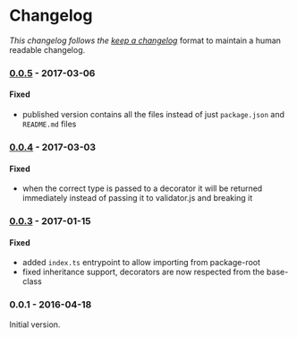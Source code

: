 # Changelog

_This changelog follows the [keep a changelog][keep-a-changelog]_ format to maintain a human readable changelog.

### [0.0.5][v0.0.5] - 2017-03-06

#### Fixed

- published version contains all the files instead of just `package.json` and `README.md` files

### [0.0.4][v0.0.4] - 2017-03-03

#### Fixed

- when the correct type is passed to a decorator it will be returned immediately instead of passing it to validator.js and breaking it

### [0.0.3][v0.0.3] - 2017-01-15

#### Fixed

- added `index.ts` entrypoint to allow importing from package-root
- fixed inheritance support, decorators are now respected from the base-class

### 0.0.1 - 2016-04-18

Initial version.

[v0.0.5]: https://github.com/typestack/class-sanitizer/compare/v0.0.4...v0.0.5
[v0.0.4]: https://github.com/typestack/class-sanitizer/compare/v0.0.3...v0.0.4
[v0.0.3]: https://github.com/typestack/class-sanitizer/compare/v0.0.1...v0.0.3
[keep-a-changelog]: https://keepachangelog.com/en/1.0.0/
